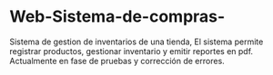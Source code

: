 # Web-Sistema-de-compras-
Sistema de gestion de inventarios de una tienda,  El sistema permite registrar productos, gestionar inventario y emitir reportes en pdf. Actualmente en fase de pruebas y corrección de errores.
